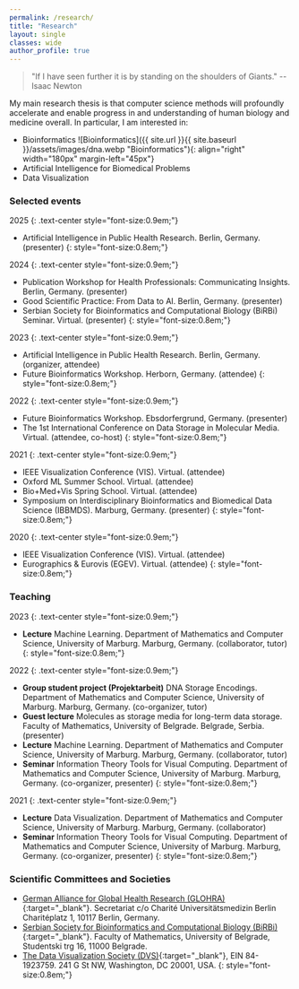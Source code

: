 ```yaml
---
permalink: /research/
title: "Research"
layout: single
classes: wide
author_profile: true
---
```


> "If I have seen further it is by standing on the shoulders of Giants." -- Isaac Newton


My main research thesis is that computer science methods will profoundly accelerate and enable progress in and understanding of human biology and medicine overall. In particular, I am interested in:
* Bioinformatics
![Bioinformatics]({{ site.url }}{{ site.baseurl }}/assets/images/dna.webp "Bioinformatics"){: align="right" width="180px" margin-left="45px"}
* Artificial Intelligence for Biomedical Problems
* Data Visualization


### Selected events

2025
{: .text-center style="font-size:0.9em;"}

* Artificial Intelligence in Public Health Research. Berlin, Germany. (presenter)
{: style="font-size:0.8em;"}

2024
{: .text-center style="font-size:0.9em;"}

* Publication Workshop for Health Professionals: Communicating Insights. Berlin, Germany. 
(presenter)
*  Good Scientific Practice: From Data to AI. Berlin, Germany. (presenter)
*  Serbian Society for Bioinformatics and Computational Biology (BiRBi) Seminar. Virtual. (presenter)
{: style="font-size:0.8em;"}

2023
{: .text-center style="font-size:0.9em;"}

* Artificial Intelligence in Public Health Research. Berlin, Germany. (organizer, attendee)
* Future Bioinformatics Workshop. Herborn, Germany. (attendee)
{: style="font-size:0.8em;"}

2022
{: .text-center style="font-size:0.9em;"}

* Future Bioinformatics Workshop. Ebsdorfergrund, Germany. (presenter)
* The 1st International Conference on Data Storage in Molecular Media. Virtual. (attendee, co-host)
{: style="font-size:0.8em;"}

2021
{: .text-center style="font-size:0.9em;"}

* IEEE Visualization Conference (VIS). Virtual. (attendee)
* Oxford ML Summer School. Virtual. (attendee)
* Bio+Med+Vis Spring School. Virtual. (attendee)
* Symposium on Interdisciplinary Bioinformatics and Biomedical Data Science (IBBMDS). Marburg, Germany. (presenter)
{: style="font-size:0.8em;"}

2020
{: .text-center style="font-size:0.9em;"}

* IEEE Visualization Conference (VIS). Virtual. (attendee)
* Eurographics & Eurovis (EGEV). Virtual. (attendee)
{: style="font-size:0.8em;"}


### Teaching

2023
{: .text-center style="font-size:0.9em;"}

* **Lecture** Machine Learning. Department of Mathematics and Computer Science, University of Marburg. Marburg, Germany. (collaborator, tutor)
{: style="font-size:0.8em;"}

2022
{: .text-center style="font-size:0.9em;"}

* **Group student project (Projektarbeit)** DNA Storage Encodings. Department of Mathematics and Computer Science, University of Marburg. Marburg, Germany. (co-organizer, tutor)
* **Guest lecture** Molecules as storage media for long-term data storage. Faculty of Mathematics, University of Belgrade. Belgrade, Serbia. (presenter)
* **Lecture** Machine Learning. Department of Mathematics and Computer Science, University of Marburg. Marburg, Germany. (collaborator, tutor)
* **Seminar** Information Theory Tools for Visual Computing. Department of Mathematics and Computer Science, University of Marburg. Marburg, Germany. (co-organizer, presenter)
{: style="font-size:0.8em;"}

2021
{: .text-center style="font-size:0.9em;"}

* **Lecture** Data Visualization. Department of Mathematics and Computer Science, University of Marburg. Marburg, Germany. (collaborator)
* **Seminar** Information Theory Tools for Visual Computing. Department of Mathematics and Computer Science, University of Marburg. Marburg, Germany. (co-organizer, presenter)
{: style="font-size:0.8em;"}


### Scientific Committees and Societies

* [German Alliance for Global Health Research (GLOHRA)](https://globalhealth.de/index.html){:target="_blank"}. Secretariat c/o Charité Universitätsmedizin Berlin Charitéplatz 1, 10117 Berlin, Germany.
* [Serbian Society for Bioinformatics and Computational Biology (BiRBi)](http://birbi.matf.bg.ac.rs/index.php/en/birbi-en/){:target="_blank"}. Faculty of Mathematics, University of Belgrade, Studentski trg 16, 11000 Belgrade.
* [The Data Visualization Society (DVS)](https://www.datavisualizationsociety.org/){:target="_blank"}, EIN 84-1923759. 241 G St NW, Washington, DC 20001, USA.
{: style="font-size:0.8em;"}

